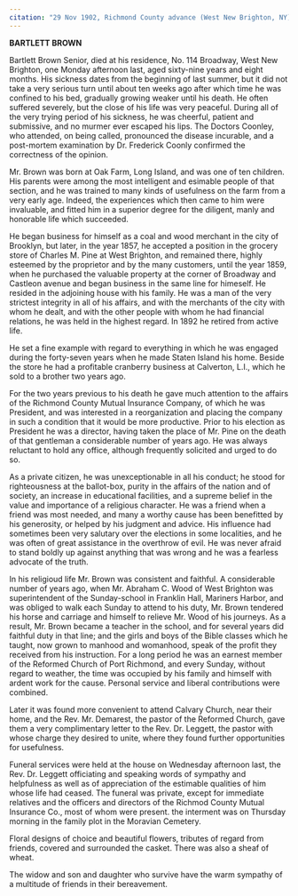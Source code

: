 ```yaml
---
citation: "29 Nov 1902, Richmond County advance (West New Brighton, NY), p4, newspapers.com"
---
```

**BARTLETT BROWN**

Bartlett Brown Senior, died at his residence, No. 114 Broadway, West New Brighton, one Monday afternoon last, aged sixty-nine years and eight months. His sickness dates from the beginning of last summer, but it did not take a very serious turn until about ten weeks ago after which time he was confined to his bed, gradually growing weaker until his death. He often suffered severely, but the close of his life was very peaceful. During all of the very trying period of his sickness, he was cheerful, patient and submissive, and no murmer ever escaped his lips. The Doctors Coonley, who attended, on being called, pronounced the disease incurable, and a post-mortem examination by Dr. Frederick Coonly confirmed the correctness of the opinion.

Mr. Brown was born at Oak Farm, Long Island, and was one of ten children. His parents were among the most intelligent and esimable people of that section, and he was trained to many kinds of usefulness on the farm from a very early age. Indeed, the experiences which then came to him were invaluable, and fitted him in a superior degree for the diligent, manly and honorable life which succeeded.

He began business for himself as a coal and wood merchant in the city of Brooklyn, but later, in the year 1857, he accepted a position in the grocery store of Charles M. Pine at West Brighton, and remained there, highly esteemed by the proprietor and by the many customers, until the year 1859, when he purchased the valuable property at the corner of Broadway and Castleon avenue and began business in the same line for himeself. He resided in the adjoining house with his family. He was a man of the very strictest integrity in all of his affairs, and with the merchants of the city with whom he dealt, and with the other people with whom he had financial relations, he was held in the highest regard. In 1892 he retired from active life.

He set a fine example with regard to everything in which he was engaged during the forty-seven years when he made Staten Island his home. Beside the store he had a profitable cranberry business at Calverton, L.I., which he sold to a brother two years ago.

For the two years previous to his death he gave much attention to the affairs of the Richmond County Mutual Insurance Company, of which he was President, and was interested in a reorganization and placing the company in such a condition that it would be more productive. Prior to his election as President he was a director, having taken the place of Mr. Pine on the death of that gentleman a considerable number of years ago. He was always reluctant to hold any office, although frequently solicited and urged to do so.

As a private citizen, he was unexceptionable in all his conduct; he stood for righteousness at the ballot-box, purity in the affairs of the nation and of society, an increase in educational facilities, and a supreme belief in the value and importance of a religious character. He was a friend when a friend was most needed, and many a worthy cause has been benefitted by his generosity, or helped by his judgment and advice. His influence had sometimes been very salutary over the elections in some localities, and he was often of great assistance in the overthrow of evil. He was never afraid to stand boldly up against anything that was wrong and he was a fearless advocate of the truth.

In his religioud life Mr. Brown was consistent and faithful. A considerable number of years ago, when Mr. Abraham C. Wood of West Brighton was superintendent of the Sunday-school in Franklin Hall, Mariners Harbor, and was obliged to walk each Sunday to attend to his duty, Mr. Brown tendered his horse and carriage and himself to relieve Mr. Wood of his journeys. As a result, Mr. Brown became a teacher in the school, and for several years did faithful duty in that line; and the girls and boys of the Bible classes which he taught, now grown to manhood and womanhood, speak of the profit they received from his instruction. For a long period he was an earnest member of the Reformed Church of Port Richmond, and every Sunday, without regard to weather, the time was occupied by his family and himself with ardent work for the cause. Personal service and liberal contributions were combined.

Later it was found more convenient to attend Calvary Church, near their home, and the Rev. Mr. Demarest, the pastor of the Reformed Church, gave them a very complimentary letter to the Rev. Dr. Leggett, the pastor with whose charge they desired to unite, where they found further opportunities for usefulness.

Funeral services were held at the house on Wednesday afternoon last, the Rev. Dr. Leggett officiating and speaking words of sympathy and helpfulness as well as of appreciation of the estimable qualities of him whose life had ceased. The funeral was private, except for immediate relatives and the officers and directors of the Richmod County Mutual Insurance Co., most of whom were present. the interment was on Thursday morning in the family plot in the Moravian Cemetery.

Floral designs of choice and beautiful flowers, tributes of regard from friends, covered and surrounded the casket. There was also a sheaf of wheat.

The widow and son and daughter who survive have the warm sympathy of a multitude of friends in their bereavement.
